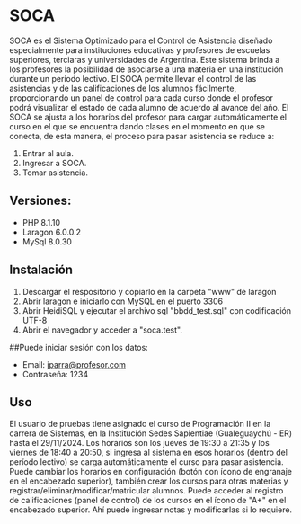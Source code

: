# SOCA

SOCA es el Sistema Optimizado para el Control de Asistencia diseñado especialmente para instituciones educativas y profesores de escuelas superiores, terciaras y universidades de Argentina. Este sistema brinda a los profesores la posibilidad de asociarse a una materia en una institución durante un período lectivo. El SOCA permite llevar el control de las asistencias y de las calificaciones de los alumnos fácilmente, proporcionando un panel de control para cada curso donde el profesor podrá visualizar el estado de cada alumno de acuerdo al avance del año.
El SOCA se ajusta a los horarios del profesor para cargar automáticamente el curso en el que se encuentra dando clases en el momento en que se conecta, de esta manera, el proceso para pasar asistencia se reduce a:
1. Entrar al aula.
2. Ingresar a SOCA.
3. Tomar asistencia.

## Versiones:
- PHP 8.1.10
- Laragon 6.0.0.2
- MySql 8.0.30

## Instalación
1. Descargar el respositorio y copiarlo en la carpeta "www" de laragon
2. Abrir laragon e iniciarlo con MySQL en el puerto 3306
3. Abrir HeidiSQL y ejecutar el archivo sql "bbdd_test.sql" con codificación UTF-8
4. Abrir el navegador y acceder a "soca.test".

##Puede iniciar sesión con los datos:
- Email: jparra@profesor.com
- Contraseña: 1234

## Uso
El usuario de pruebas tiene asignado el curso de Programación II en la carrera de Sistemas, en la Institución Sedes Sapientiae (Gualeguaychú - ER) hasta el 29/11/2024.
Los horarios son los jueves de 19:30 a 21:35 y los viernes de 18:40 a 20:50, si ingresa al sistema en esos horarios (dentro del período lectivo) se carga automáticamente el curso para pasar asistencia.
Puede cambiar los horarios en configuración (botón con ícono de engranaje en el encabezado superior), también crear los cursos para otras materias y registrar/eliminar/modificar/matricular alumnos.
Puede acceder al registro de calificaciones (panel de control) de los cursos en el ícono de "A+" en el encabezado superior. Ahí puede ingresar notas y modificarlas si lo requiere.
